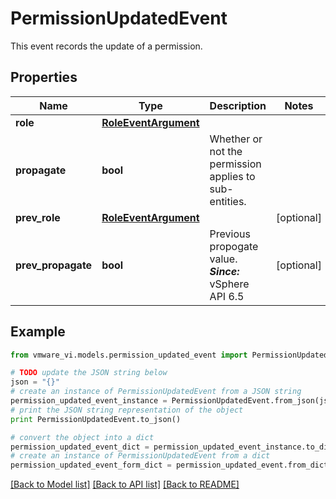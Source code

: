 # PermissionUpdatedEvent

This event records the update of a permission. 

## Properties
Name | Type | Description | Notes
------------ | ------------- | ------------- | -------------
**role** | [**RoleEventArgument**](RoleEventArgument.md) |  | 
**propagate** | **bool** | Whether or not the permission applies to sub-entities.  | 
**prev_role** | [**RoleEventArgument**](RoleEventArgument.md) |  | [optional] 
**prev_propagate** | **bool** | Previous propogate value.  ***Since:*** vSphere API 6.5  | [optional] 

## Example

```python
from vmware_vi.models.permission_updated_event import PermissionUpdatedEvent

# TODO update the JSON string below
json = "{}"
# create an instance of PermissionUpdatedEvent from a JSON string
permission_updated_event_instance = PermissionUpdatedEvent.from_json(json)
# print the JSON string representation of the object
print PermissionUpdatedEvent.to_json()

# convert the object into a dict
permission_updated_event_dict = permission_updated_event_instance.to_dict()
# create an instance of PermissionUpdatedEvent from a dict
permission_updated_event_form_dict = permission_updated_event.from_dict(permission_updated_event_dict)
```
[[Back to Model list]](../README.md#documentation-for-models) [[Back to API list]](../README.md#documentation-for-api-endpoints) [[Back to README]](../README.md)


